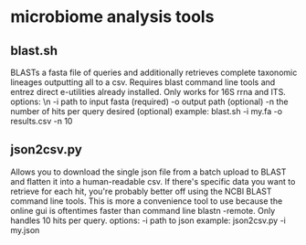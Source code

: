 # microbiome analysis tools

## blast.sh
BLASTs a fasta file of queries and additionally retrieves complete taxonomic lineages outputting all to a csv. Requires blast command line tools and entrez direct e-utilities already installed. Only works for 16S rrna and ITS.
options:
\n  -i path to input fasta (required)
  -o output path (optional)
  -n the number of hits per query desired (optional)
example: blast.sh -i my.fa -o results.csv -n 10

## json2csv.py
Allows you to download the single json file from a batch upload to BLAST and flatten it into a human-readable csv. If there's specific data you want to retrieve for each hit, you're probably better off using the NCBI BLAST command line tools. This is more a convenience tool to use because the online gui is oftentimes faster than command line blastn -remote. Only handles 10 hits per query.
options:
  -i path to json
example: json2csv.py -i my.json
